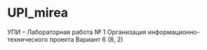 # UPI_mirea
УПИ – Лабораторная работа № 1 Организация информационно-технического проекта
Вариант 6 (8, 2)
